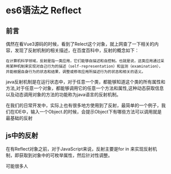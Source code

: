 # es6语法之 Reflect

## 前言

偶然在看Vue3源码的时候，看到了Relect这个对象，就上网查了一下相关的内容，发现了反射机制的相关描述，在百度百科中，反射的概念如下：

```
在计算机科学领域，反射是指一类应用，它们能够自描述和自控制。也就是说，这类应用通过采用某种机制来实现对自己行为的描述（self-representation）和监测（examination），并能根据自身行为的状态和结果，调整或修改应用所描述行为的状态和相关的语义。
```
java反射机制是在运行状态中，对于任意一个类，都能够知道这个类的所有属性和方法,对于任意一个对象，都能够调用它的任意一个方法和属性,这种动态获取信息以及动态调用对象的方法的功能称为java语言的反射机制。

在我们的日常开发中，实际上也有很多地方使用到了反射，最简单的一个例子，我们在IDE中，输入一个Object.的时候，会提示Object下有哪些方法可以调用就是最基础的反射

## js中的反射

在有Reflect对象之前，对于JavaScript来说，反射主要是for in 来实现反射机制，即获取到对象中的可枚举属性，然后针对性调整。

可能很多人
